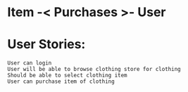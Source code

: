 # Item -< Purchases >- User

# User Stories: 

    User can login
    User will be able to browse clothing store for clothing
    Should be able to select clothing item
    User can purchase item of clothing
